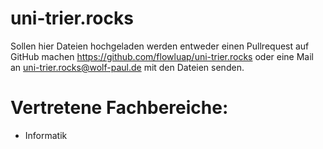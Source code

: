 # uni-trier.rocks
Sollen hier Dateien hochgeladen werden entweder einen Pullrequest auf GitHub machen https://github.com/flowluap/uni-trier.rocks
oder eine Mail an uni-trier.rocks@wolf-paul.de mit den Dateien senden. 

# Vertretene Fachbereiche:
* Informatik
